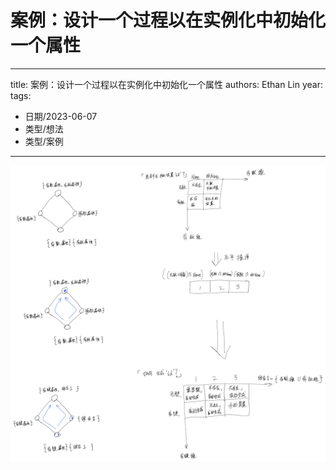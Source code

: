 # 案例：设计一个过程以在实例化中初始化一个属性


---
title: 案例：设计一个过程以在实例化中初始化一个属性
authors: Ethan Lin
year:
tags:
  - 日期/2023-06-07 
  - 类型/想法 
  - 类型/案例 
---







![案例：设计一个过程以在实例化中初始化一个属性](./案例：设计一个过程以在实例化中初始化一个属性.assets/案例：设计一个过程以在实例化中初始化一个属性.svg)
